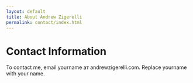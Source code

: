 ```yaml
---
layout: default
title: About Andrew Zigerelli
permalink: contact/index.html
---
```


# Contact Information

To contact me, email yourname ат andrewzigerelli.com.
Replace yourname with your name.

